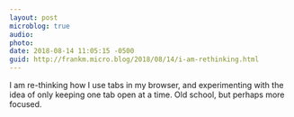 ```yaml
---
layout: post
microblog: true
audio: 
photo: 
date: 2018-08-14 11:05:15 -0500
guid: http://frankm.micro.blog/2018/08/14/i-am-rethinking.html
---
```

I am re-thinking how I use tabs in my browser, and experimenting with the idea of only keeping one tab open at a time. Old school, but perhaps more focused.
